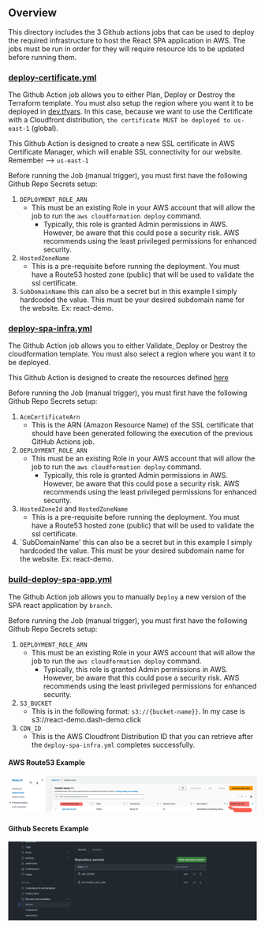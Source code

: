 ## Overview

This directory includes the 3 Github actions jobs that can be used to deploy the required infrastructure to host the React SPA application in AWS. The jobs must be run in order for they will require resource Ids to be updated before running them.

### [deploy-certificate.yml](1.deploy-certificate.yml)

The Github Action job allows you to either Plan, Deploy or Destroy the Terraform template. You must also setup the region where you want it to be deployed in [dev.tfvars](https://github.com/cristianstoichin/terraform_templates/blob/main/infrastructure/terraform/1.cert/variables/dev.tfvars#L1). In this case, because we want to use the Certificate with a Cloudfront distribution, `the certificate MUST be deployed to us-east-1` (global). 

This Github Action is designed to create a new SSL certificate in AWS Certificate Manager, which will enable SSL connectivity for our website. Remember --> `us-east-1` 

Before running the Job (manual trigger), you must first have the following Github Repo Secrets setup:

1. `DEPLOYMENT_ROLE_ARN`
   - This must be an existing Role in your AWS account that will allow the job to run the `aws cloudformation deploy` command.
      - Typically, this role is granted Admin permissions in AWS. However, be aware that this could pose a security risk. AWS recommends using the least privileged permissions for enhanced security.
2. `HostedZoneName`
   - This is a pre-requisite before running the deployment. You must have a Route53 hosted zone (public) that will be used to validate the ssl certificate.
3. `SubDomainName` this can also be a secret but in this example I simply hardcoded the value. This must be your desired subdomain name for the website. Ex: react-demo.  

### [deploy-spa-infra.yml](2.deploy-spa-infra.yml)

The Github Action job allows you to either Validate, Deploy or Destroy the cloudformation template. You must also select a region where you want it to be deployed. 

This Github Action is designed to create the resources defined [here](https://github.com/cristianstoichin/react_ci_cd_clouformation/blob/main/infra/readme.md#spayml)

Before running the Job (manual trigger), you must first have the following Github Repo Secrets setup:

1. `AcmCertificateArn`
   - This is the ARN (Amazon Resource Name) of the SSL certificate that should have been generated following the execution of the previous GitHub Actions job.
2. `DEPLOYMENT_ROLE_ARN`
   - This must be an existing Role in your AWS account that will allow the job to run the `aws cloudformation deploy` command.
      - Typically, this role is granted Admin permissions in AWS. However, be aware that this could pose a security risk. AWS recommends using the least privileged permissions for enhanced security.
3. `HostedZoneId` and `HostedZoneName`
   - This is a pre-requisite before running the deployment. You must have a Route53 hosted zone (public) that will be used to validate the ssl certificate.
4. `SubDomainName' this can also be a secret but in this example I simply hardcoded the value. This must be your desired subdomain name for the website. Ex: react-demo.  

### [build-deploy-spa-app.yml](3.build-deploy-spa-app.yml)

The Github Action job allows you to manually `Deploy` a new version of the SPA react application by `branch`.

Before running the Job (manual trigger), you must first have the following Github Repo Secrets setup:


1. `DEPLOYMENT_ROLE_ARN`
   - This must be an existing Role in your AWS account that will allow the job to run the `aws cloudformation deploy` command.
      - Typically, this role is granted Admin permissions in AWS. However, be aware that this could pose a security risk. AWS recommends using the least privileged permissions for enhanced security.
2. `S3_BUCKET`
   - This is in the following format: `s3://{bucket-name}}`. In my case is s3://react-demo.dash-demo.click
3. `CDN_ID`
   - This is the AWS Cloudfront Distribution ID that you can retrieve after the `deploy-spa-infra.yml` completes successfully.

#### AWS Route53 Example

<p align="center">
  <img src="../../assets/hosted-zone.png" alt="Ec2">
</p>

#### Github Secrets Example

<p align="center">
  <img src="../../assets/secrets.png" alt="Ec2">
</p>
